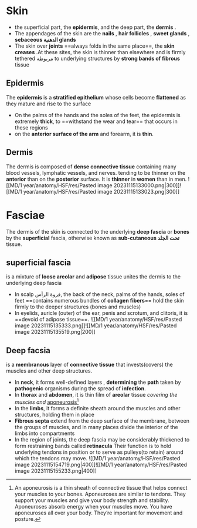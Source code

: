 # Skin 
- the superficial part, the **epidermis**, and the deep part, the **dermis** .
- The appendages of the skin are the **nails** , **hair follicles** , **sweet glands** , **sebaceous الدهنية glands** 
- The skin over **joints** ==always folds in the same place==, the **skin creases** .At these sites, the skin is thinner than elsewhere and is firmly tethered مربوطة to underlying structures by **strong bands of fibrous** tissue 


## Epidermis 
The **epidermis** is a **stratified epithelium** whose cells become **flattened** as they mature and rise to the surface 
- On the palms of the hands and the soles of the feet, the epidermis is extremely **thick**, to ==withstand the wear and tear== that occurs in these regions 
-  on the **anterior surface of the arm** and forearm, it is **thin**.
## Dermis 
The dermis is composed of **dense connective tissue** containing many blood vessels, lymphatic vessels, and nerves.
tending to be thinner on the **anterior** than on the **posterior** surface. It is **thinner** in **women** than in men.
![[MD/1 year/anatomy/HSF/res/Pasted image 20231115133000.png|300]]![[MD/1 year/anatomy/HSF/res/Pasted image 20231115133023.png|300]]


# Fasciae
The dermis of the skin is connected to the underlying **deep fascia** or **bones** by the  **superficial** fascia, otherwise known as **sub-cutaneous تحت الجلد** tissue.
## superficial fascia 
is a mixture of **loose areolar** and **adipose** tissue unites the dermis to the underlying deep fascia 
- In scalp فروة الرأس, the back of the neck, palms of the hands,  soles of  feet ==contains numerous bundles of **collagen fibers**== hold the skin firmly to the deeper structures (bones and muscles)
- In  eyelids, auricle (outer) of the ear, penis and scrotum, and clitoris, it is ==devoid of adipose tissue==.
![[MD/1 year/anatomy/HSF/res/Pasted image 20231115135333.png]]![[MD/1 year/anatomy/HSF/res/Pasted image 20231115135519.png|200]]
## Deep facsia 
 is a **membranous** layer of **connective tissue** that invests(covers) the muscles and other deep structures. 
- In **neck**, it forms well-defined layers , **determining** the **path** taken by **pathogenic** organisms during the spread of **infection**.
- In  **thorax** and **abdomen**, it is  thin film of **areolar** tissue *covering the muscles and* [aponeurosis](https://my.clevelandclinic.org/health/body/23407-aponeurosis)[^1]
- In the **limbs**, it forms a definite sheath around the muscles and other structures, holding them in place
- **Fibrous septa** extend from the deep surface of the membrane, between the groups of muscles, and in many places divide the interior of the limbs into compartments 
- In the region of joints, the deep fascia may be considerably thickened to form restraining bands called **retinacula** Their function is to hold underlying tendons in position or to serve as pulleys(to retain) around which the tendons may move.
![[MD/1 year/anatomy/HSF/res/Pasted image 20231115154719.png|400]]![[MD/1 year/anatomy/HSF/res/Pasted image 20231115155233.png|400]]

[^1]:An aponeurosis is a thin sheath of connective tissue that helps connect your muscles to your bones. Aponeuroses are similar to tendons. They support your muscles and give your body strength and stability. Aponeuroses absorb energy when your muscles move. You have aponeuroses all over your body. They’re important for movement and posture.
 



